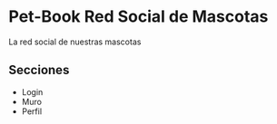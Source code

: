 # Pet-Book Red Social de Mascotas 

La red social de nuestras mascotas

## Secciones
- Login
- Muro
- Perfil